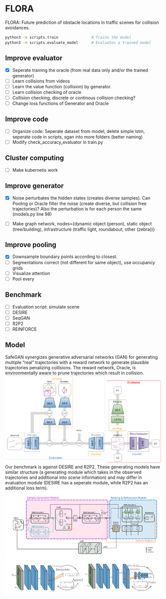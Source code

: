 # FLORA

FLORA: Future prediction of obstacle locations in traffic scenes for collision avoidances.

```bash
python3 -m scripts.train               # Trains the model
python3 -m scripts.evaluate_model      # Evaluates a trained model
```
## Improve evaluator
- [X] Seperate training the oracle (from real data only and/or the trained generator)
- [ ] Learn collisions from videos
- [ ] Learn the value function (collision) by generator.
- [ ] Learn collision checking of oracle
- [ ] Collision checking, discrete or continous collision checking?
- [ ] Change loss functions of Generator and Oracle

## Improve code
- [ ] Organize code: Seperate dataset from model, delete simple lstm, seperate code in scripts, sgan into more folders (better naming)
- [ ] Modify check_accuracy_evaluator in train.py 

## Cluster computing
- [ ] Make kubernetis work

## Improve generator
- [X] Noise perturbates the hidden states (creates diverse samples). Can Pooling or Oracle filter the noise (create diverse, but collision free trajectories)? Also the perturbation is for each person the same (models.py line 98)
- [ ] Make graph network, nodes={dynamic object (person), static object (tree/building), infrastructure (traffic light, roundabout, other (zebra))}


## Improve pooling
- [X] Downsample boundary points according to closest.
- [ ] Segmentations correct (not different for same object), use occupancy grids
- [ ] Visualize attention
- [ ] Pool every

## Benchmark
- [ ] Evaluation script: simulate scene
- [ ] DESIRE
- [ ] SeqGAN
- [ ] R2P2
- [ ] REINFORCE
 
## Model 
SafeGAN synergizes generative adversarial networks (GAN) for generating multiple “real” trajectories with a reward network to generate plausible trajectories penalizing collisions. The reward network, Oracle, is environmentally aware to prune trajectories which result in collision.
![safeGAN](images/architecture.png)
Our benchmark is against DESIRE and R2P2. These generating models have similar structure (a generating module which takes in the observed trajectories and additional into scene information) and may differ in evaluation module (DESIRE has a seperate module, while R2P2 has an additional loss term). 
![DESIRE](images/DESIRE.png)
![R2P2](images/R2P2.png)


